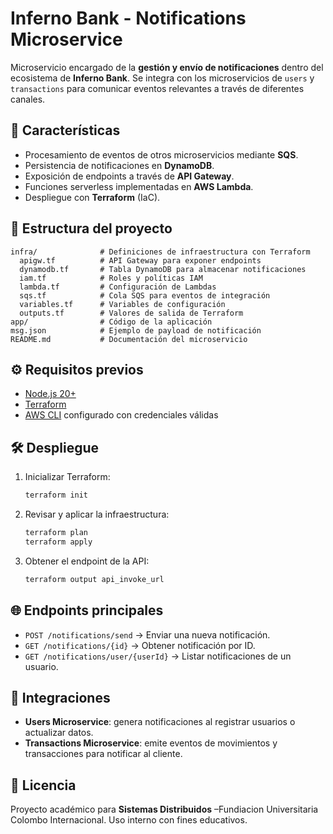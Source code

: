 

# Inferno Bank - Notifications Microservice

Microservicio encargado de la **gestión y envío de notificaciones** dentro del ecosistema de **Inferno Bank**.
Se integra con los microservicios de `users` y `transactions` para comunicar eventos relevantes a través de diferentes canales.

## 🚀 Características

* Procesamiento de eventos de otros microservicios mediante **SQS**.
* Persistencia de notificaciones en **DynamoDB**.
* Exposición de endpoints a través de **API Gateway**.
* Funciones serverless implementadas en **AWS Lambda**.
* Despliegue con **Terraform** (IaC).

## 📂 Estructura del proyecto

```
infra/              # Definiciones de infraestructura con Terraform
  apigw.tf          # API Gateway para exponer endpoints
  dynamodb.tf       # Tabla DynamoDB para almacenar notificaciones
  iam.tf            # Roles y políticas IAM
  lambda.tf         # Configuración de Lambdas
  sqs.tf            # Cola SQS para eventos de integración
  variables.tf      # Variables de configuración
  outputs.tf        # Valores de salida de Terraform
app/                # Código de la aplicación
msg.json            # Ejemplo de payload de notificación
README.md           # Documentación del microservicio
```

## ⚙️ Requisitos previos

* [Node.js 20+](https://nodejs.org/)
* [Terraform](https://www.terraform.io/downloads.html)
* [AWS CLI](https://aws.amazon.com/cli/) configurado con credenciales válidas

## 🛠️ Despliegue

1. Inicializar Terraform:

   ```bash
   terraform init
   ```
2. Revisar y aplicar la infraestructura:

   ```bash
   terraform plan
   terraform apply
   ```
3. Obtener el endpoint de la API:

   ```bash
   terraform output api_invoke_url
   ```

## 🌐 Endpoints principales

* `POST /notifications/send` → Enviar una nueva notificación.
* `GET /notifications/{id}` → Obtener notificación por ID.
* `GET /notifications/user/{userId}` → Listar notificaciones de un usuario.

## 🔗 Integraciones

* **Users Microservice**: genera notificaciones al registrar usuarios o actualizar datos.
* **Transactions Microservice**: emite eventos de movimientos y transacciones para notificar al cliente.

## 📜 Licencia

Proyecto académico para **Sistemas Distribuidos** –Fundiacion Universitaria Colombo Internacional.
Uso interno con fines educativos. 


